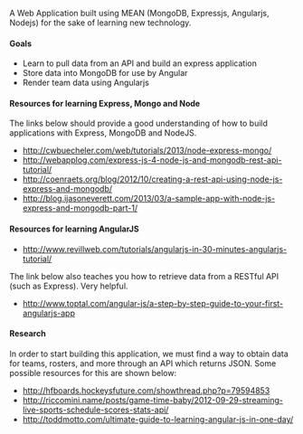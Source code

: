 A Web Application built using MEAN (MongoDB, Expressjs, Angularjs, Nodejs) for the sake of learning new technology.

#### Goals
* Learn to pull data from an API and build an express application
* Store data into MongoDB for use by Angular
* Render team data using Angularjs

#### Resources for learning Express, Mongo and Node

The links below should provide a good understanding of how to build applications with Express, MongoDB and NodeJS.

* http://cwbuecheler.com/web/tutorials/2013/node-express-mongo/
* http://webapplog.com/express-js-4-node-js-and-mongodb-rest-api-tutorial/
* http://coenraets.org/blog/2012/10/creating-a-rest-api-using-node-js-express-and-mongodb/
* http://blog.ijasoneverett.com/2013/03/a-sample-app-with-node-js-express-and-mongodb-part-1/

#### Resources for learning AngularJS

* http://www.revillweb.com/tutorials/angularjs-in-30-minutes-angularjs-tutorial/

The link below also teaches you how to retrieve data from a RESTful API (such as Express). Very helpful. 

* http://www.toptal.com/angular-js/a-step-by-step-guide-to-your-first-angularjs-app

#### Research 

In order to start building this application, we must find a way to obtain data for teams, rosters, and more through an API which returns JSON. Some possible resources for this are shown below:

* http://hfboards.hockeysfuture.com/showthread.php?p=79594853
* http://riccomini.name/posts/game-time-baby/2012-09-29-streaming-live-sports-schedule-scores-stats-api/
* http://toddmotto.com/ultimate-guide-to-learning-angular-js-in-one-day/
